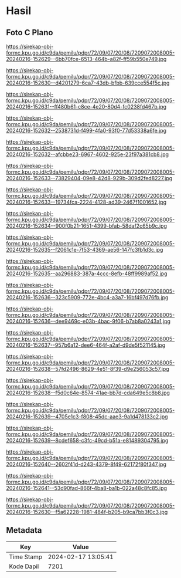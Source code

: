 # Hasil

## Foto C Plano

https://sirekap-obj-formc.kpu.go.id/c9da/pemilu/pdpr/72/09/07/20/08/7209072008005-20240216-152629--6bb70fce-6513-464b-a82f-ff59b550e749.jpg

https://sirekap-obj-formc.kpu.go.id/c9da/pemilu/pdpr/72/09/07/20/08/7209072008005-20240216-152630--d4201279-6ca7-43db-bfbb-639cce554f5c.jpg

https://sirekap-obj-formc.kpu.go.id/c9da/pemilu/pdpr/72/09/07/20/08/7209072008005-20240216-152631--ff480b61-c8ce-4e20-80d4-fc0238fd467b.jpg

https://sirekap-obj-formc.kpu.go.id/c9da/pemilu/pdpr/72/09/07/20/08/7209072008005-20240216-152632--2538731d-f499-4fa0-93f0-77d53338a6fe.jpg

https://sirekap-obj-formc.kpu.go.id/c9da/pemilu/pdpr/72/09/07/20/08/7209072008005-20240216-152632--afcbbe23-6967-4602-925e-23f97a381cb8.jpg

https://sirekap-obj-formc.kpu.go.id/c9da/pemilu/pdpr/72/09/07/20/08/7209072008005-20240216-152633--73829404-09e8-42d8-929b-309d2fed8227.jpg

https://sirekap-obj-formc.kpu.go.id/c9da/pemilu/pdpr/72/09/07/20/08/7209072008005-20240216-152633--19734fca-2224-4128-ad39-2467f1001652.jpg

https://sirekap-obj-formc.kpu.go.id/c9da/pemilu/pdpr/72/09/07/20/08/7209072008005-20240216-152634--900f0b21-1651-4399-bfab-58daf2c65b9c.jpg

https://sirekap-obj-formc.kpu.go.id/c9da/pemilu/pdpr/72/09/07/20/08/7209072008005-20240216-152635--f2061c1e-7f53-4369-ae56-147fc3fb1d3c.jpg

https://sirekap-obj-formc.kpu.go.id/c9da/pemilu/pdpr/72/09/07/20/08/7209072008005-20240216-152635--aa296883-387a-4ccc-8efb-48ff9989af52.jpg

https://sirekap-obj-formc.kpu.go.id/c9da/pemilu/pdpr/72/09/07/20/08/7209072008005-20240216-152636--323c5909-772e-4bc4-a3a7-16bf497d76fb.jpg

https://sirekap-obj-formc.kpu.go.id/c9da/pemilu/pdpr/72/09/07/20/08/7209072008005-20240216-152636--dee9469c-e03b-4bac-9f06-b7ab8a0243a1.jpg

https://sirekap-obj-formc.kpu.go.id/c9da/pemilu/pdpr/72/09/07/20/08/7209072008005-20240216-152637--957b6a12-dee6-464f-a2af-d9de5f521145.jpg

https://sirekap-obj-formc.kpu.go.id/c9da/pemilu/pdpr/72/09/07/20/08/7209072008005-20240216-152638--57fd2496-8629-4e51-8f39-d9e256053c57.jpg

https://sirekap-obj-formc.kpu.go.id/c9da/pemilu/pdpr/72/09/07/20/08/7209072008005-20240216-152638--f5d0c64e-8574-41ae-bb7d-cda649e5c8b8.jpg

https://sirekap-obj-formc.kpu.go.id/c9da/pemilu/pdpr/72/09/07/20/08/7209072008005-20240216-152639--4705e1c3-f808-45dc-aae3-9a1d478133c2.jpg

https://sirekap-obj-formc.kpu.go.id/c9da/pemilu/pdpr/72/09/07/20/08/7209072008005-20240216-152639--8cdef658-c3fc-49cd-b51a-e81489304795.jpg

https://sirekap-obj-formc.kpu.go.id/c9da/pemilu/pdpr/72/09/07/20/08/7209072008005-20240216-152640--2602f41d-d243-4379-8f49-62172f80f347.jpg

https://sirekap-obj-formc.kpu.go.id/c9da/pemilu/pdpr/72/09/07/20/08/7209072008005-20240216-152641--53d90fad-866f-4ba8-ba1b-022a48c8fc85.jpg

https://sirekap-obj-formc.kpu.go.id/c9da/pemilu/pdpr/72/09/07/20/08/7209072008005-20240216-152630--f5a62228-1981-484f-b205-b9ca7bb3f0c3.jpg


## Metadata

| Key        | Value               |
| ---------- | ------------------- |
| Time Stamp | 2024-02-17 13:05:41 |
| Kode Dapil | 7201                |



